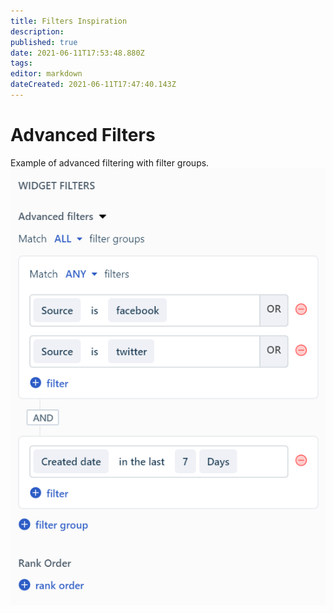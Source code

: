 ```yaml
---
title: Filters Inspiration
description: 
published: true
date: 2021-06-11T17:53:48.880Z
tags: 
editor: markdown
dateCreated: 2021-06-11T17:47:40.143Z
---
```


# Advanced Filters
Example of advanced filtering with filter groups.
![filtersins.png](/assets/design/exploration/filters/filtersins.png)
